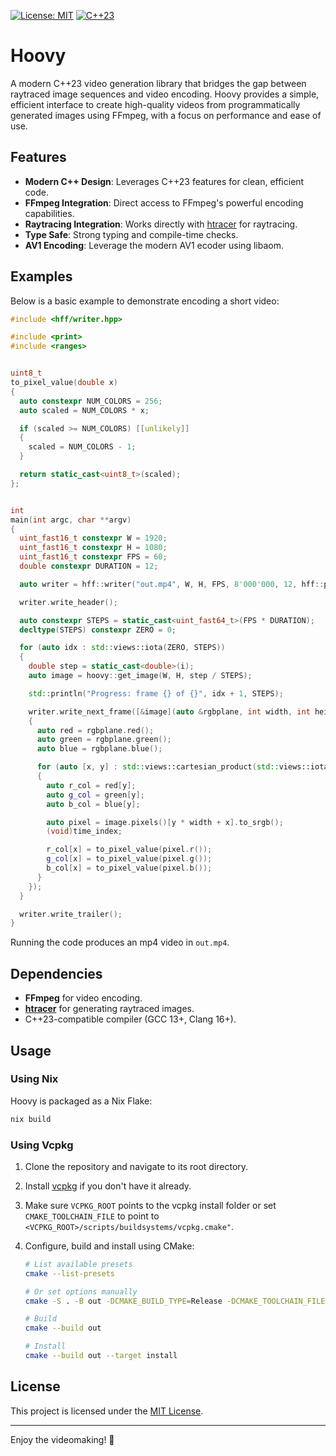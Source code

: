 [![License: MIT](https://img.shields.io/badge/License-MIT-blue.svg)](LICENSE)
[![C++23](https://img.shields.io/badge/C%2B%2B-23-blue.svg)](https://en.cppreference.com/w/cpp/23)

# Hoovy

A modern C++23 video generation library that bridges the gap between raytraced image sequences and video encoding.
Hoovy provides a simple, efficient interface to create high-quality videos from programmatically generated images using FFmpeg, with a focus on performance and ease of use.



## Features

- **Modern C++ Design**: Leverages C++23 features for clean, efficient code.
- **FFmpeg Integration**: Direct access to FFmpeg's powerful encoding capabilities.
- **Raytracing Integration**: Works directly with [htracer](https://github.com/hydn10/htracer) for raytracing.
- **Type Safe**: Strong typing and compile-time checks.
- **AV1 Encoding**: Leverage the modern AV1 ecoder using libaom.



## Examples

Below is a basic example to demonstrate encoding a short video:

```cpp
#include <hff/writer.hpp>

#include <print>
#include <ranges>


uint8_t
to_pixel_value(double x)
{
  auto constexpr NUM_COLORS = 256;
  auto scaled = NUM_COLORS * x;

  if (scaled >= NUM_COLORS) [[unlikely]]
  {
    scaled = NUM_COLORS - 1;
  }

  return static_cast<uint8_t>(scaled);
};


int
main(int argc, char **argv)
{
  uint_fast16_t constexpr W = 1920;
  uint_fast16_t constexpr H = 1080;
  uint_fast16_t constexpr FPS = 60;
  double constexpr DURATION = 12;

  auto writer = hff::writer("out.mp4", W, H, FPS, 8'000'000, 12, hff::pixel_format::YUV444P);

  writer.write_header();

  auto constexpr STEPS = static_cast<uint_fast64_t>(FPS * DURATION);
  decltype(STEPS) constexpr ZERO = 0;

  for (auto idx : std::views::iota(ZERO, STEPS))
  {
    double step = static_cast<double>(i);
    auto image = hoovy::get_image(W, H, step / STEPS);

    std::println("Progress: frame {} of {}", idx + 1, STEPS);

    writer.write_next_frame([&image](auto &rgbplane, int width, int height, int64_t time_index)
    {
      auto red = rgbplane.red();
      auto green = rgbplane.green();
      auto blue = rgbplane.blue();

      for (auto [x, y] : std::views::cartesian_product(std::views::iota(0, width), std::views::iota(0, height)))
      {
        auto r_col = red[y];
        auto g_col = green[y];
        auto b_col = blue[y];

        auto pixel = image.pixels()[y * width + x].to_srgb();
        (void)time_index;

        r_col[x] = to_pixel_value(pixel.r());
        g_col[x] = to_pixel_value(pixel.g());
        b_col[x] = to_pixel_value(pixel.b());
      }
    });
  }

  writer.write_trailer();
}
```

Running the code produces an mp4 video in `out.mp4`.


## Dependencies
- **FFmpeg** for video encoding.
- **[htracer](https://github.com/hydn10/htracer)** for generating raytraced images.
- C++23-compatible compiler (GCC 13+, Clang 16+).



## Usage

### Using Nix

Hoovy is packaged as a Nix Flake:

```bash
nix build
```


### Using Vcpkg

1.  Clone the repository and navigate to its root directory.
2.  Install [vcpkg](https://vcpkg.io/en/) if you don't have it already.
3.  Make sure `VCPKG_ROOT` points to the vcpkg install folder or set `CMAKE_TOOLCHAIN_FILE` to point to `<VCPKG_ROOT>/scripts/buildsystems/vcpkg.cmake"`.
4.  Configure, build and install using CMake:
    
    ```bash
    # List available presets
    cmake --list-presets
    
    # Or set options manually
    cmake -S . -B out -DCMAKE_BUILD_TYPE=Release -DCMAKE_TOOLCHAIN_FILE=$VCPKG_ROOT/scripts/buildsystems/vcpkg.cmake

    # Build
    cmake --build out

    # Install
    cmake --build out --target install
    ```



## License

This project is licensed under the [MIT License](LICENSE).

----------

Enjoy the videomaking! 🎥
